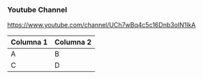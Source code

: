 ### Youtube Channel

https://www.youtube.com/channel/UCh7wBq4c5c16Dnb3oIN1lkA


|Columna 1|Columna 2|
|--------|--------|
|    A    |    B    |
|    C    |    D    |


<!--
**NezziY/NezziY** is a ✨ _special_ ✨ repository because its `README.md` (this file) appears on your GitHub profile.

Here are some ideas to get you started:

- 🔭 I’m currently working on ...
- 🌱 I’m currently learning REACT
- 👯 I’m looking to collaborate on ...
- 🤔 I’m looking for help with ...
- 💬 Ask me about ...
- 📫 How to reach me: ...
- 😄 Pronouns: ...
- ⚡ Fun fact: ...
-->
